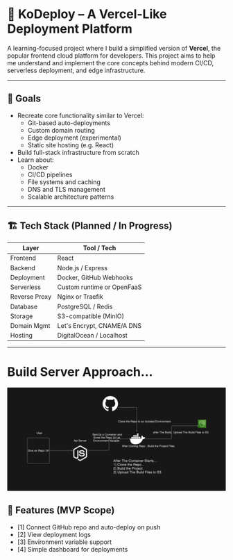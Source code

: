 # 🚀 KoDeploy – A Vercel-Like Deployment Platform

A learning-focused project where I build a simplified version of **Vercel**, the popular frontend cloud platform for developers. This project aims to help me understand and implement the core concepts behind modern CI/CD, serverless deployment, and edge infrastructure.

---

## 🎯 Goals

- Recreate core functionality similar to Vercel:
  - Git-based auto-deployments
  - Custom domain routing
  - Edge deployment (experimental)
  - Static site hosting (e.g. React)
- Build full-stack infrastructure from scratch
- Learn about:
  - Docker
  - CI/CD pipelines
  - File systems and caching
  - DNS and TLS management
  - Scalable architecture patterns

---

## 🏗️ Tech Stack (Planned / In Progress)

| Layer         | Tool / Tech               |
|--------------|---------------------------|
| Frontend      | React                      |
| Backend       | Node.js / Express          |
| Deployment    | Docker, GitHub Webhooks   |
| Serverless    | Custom runtime or OpenFaaS |
| Reverse Proxy | Nginx or Traefik          |
| Database      | PostgreSQL / Redis        |
| Storage       | S3-compatible (MinIO)     |
| Domain Mgmt   | Let's Encrypt, CNAME/A DNS |
| Hosting       | DigitalOcean / Localhost  |

---

# Build Server Approach...

![image info](./kodeploy-approach-2.png)


## 🔧 Features (MVP Scope)

- [1] Connect GitHub repo and auto-deploy on push
- [2] View deployment logs
- [3] Environment variable support
- [4] Simple dashboard for deployments


